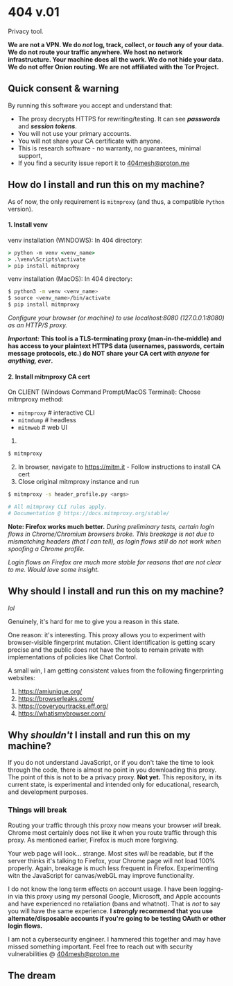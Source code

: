 # 404 v.01
Privacy tool.

**We are not a VPN. We do *not* log, track, collect, or *touch* any of your data. We do not route your traffic anywhere. We host no network infrastructure. Your machine does all the work. We do not hide your data. We do not offer Onion routing. We are not affiliated with the Tor Project.**

## Quick consent & warning
By running this software you accept and understand that:
- The proxy decrypts HTTPS for rewriting/testing. It can see ***passwords*** and ***session tokens***.
- You will not use your primary accounts.
- You will not share your CA certificate with anyone.
- This is research software - no warranty, no guarantees, minimal support, 
- If you find a security issue report it to 404mesh@proton.me

## How do I install and run this on my machine?

As of now, the only requirement is `mitmproxy` (and thus, a compatible `Python` version).

#### 1. Install venv

venv installation (WINDOWS):
In 404 directory:

```cmd
> python -m venv <venv_name>
> .\venv\Scripts\activate
> pip install mitmproxy
```

venv installation (MacOS):
In 404 directory:

```bash
$ python3 -m venv <venv_name>
$ source <venv_name>/bin/activate
$ pip install mitmproxy
```

*Configure your browser (or machine) to use localhost:8080 (127.0.0.1:8080) as an HTTP/S proxy.*

***Important:*** **This tool is a TLS-terminating proxy (man-in-the-middle) and has access to your plaintext HTTPS data (usernames, passwords, certain message protocols, etc.) do NOT share your CA cert with *anyone* for *anything, ever*.**

#### 2. Install mitmproxy CA cert

On CLIENT (Windows Command Prompt/MacOS Terminal):
Choose mitmproxy method:
- `mitmproxy` # interactive CLI
- `mitmdump`  # headless
- `mitmweb`   # web UI

1. 
```bash
$ mitmproxy
```
2. In browser, navigate to https://mitm.it - Follow instructions to install CA cert
3. Close original mitmproxy instance and run

```bash
$ mitmproxy -s header_profile.py <args>

# All mitmproxy CLI rules apply.
# Documentation @ https://docs.mitmproxy.org/stable/
```

**Note: Firefox works much better.**
*During preliminary tests, certain login flows in Chrome/Chromium browsers broke. This breakage is not due to mismatching headers (that I can tell), as login flows still do not work when spoofing a Chrome profile.*

*Login flows on Firefox are much more stable for reasons that are not clear to me. Would love some insight.*

## Why should I install and run this on my machine?

*lol*

Genuinely, it's hard for me to give you a reason in this state. 

One reason: it's interesting. This proxy allows you to experiment with browser-visible fingerprint mutation. Client identification is getting scary precise and the public does not have the tools to remain private with implementations of policies like Chat Control. 

A small win, I am getting consistent values from the following fingerprinting websites: 
1. https://amiunique.org/
2. https://browserleaks.com/
3. https://coveryourtracks.eff.org/
4. https://whatismybrowser.com/

## Why *shouldn't* I install and run this on my machine?

If you do not understand JavaScript, or if you don't take the time to look through the code, there is almost no point in you downloading this proxy. The point of this is not to be a privacy proxy. **Not yet.** This repository, in its current state, is experimental and intended only for educational, research, and development purposes. 

### Things will break

Routing your traffic through this proxy now means your browser *will* break. Chrome most certainly does not like it when you route traffic through this proxy. As mentioned earlier, Firefox is much more forgiving.

Your web page will look... strange. Most sites *will* be readable, but if the server thinks it's talking to Firefox, your Chrome page will not load 100% properly. Again, breakage is much less frequent in Firefox. Experimenting witn the JavaScript for canvas/webGL may improve functionality.

I do not know the long term effects on account usage. I have been logging-in via this proxy using my personal Google, Microsoft, and Apple accounts and have experienced no retaliation (bans and whatnot). That is *not* to say you will have the same experience. **I *strongly* recommend that you use alternate/disposable accounts if you're going to be testing OAuth or other login flows.**

I am not a cybersecurity engineer. I hammered this together and may have missed something important. Feel free to reach out with security vulnerabilities @ 404mesh@proton.me

## The dream

